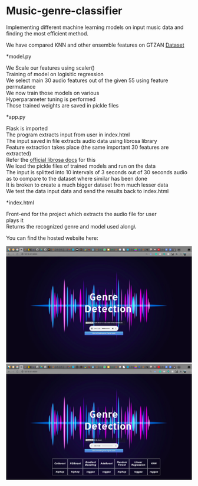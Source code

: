 # Music-genre-classifier

Implementing different machine learning models on input music data and finding the most efficient method.

We have compared KNN and other ensemble features on GTZAN [Dataset](https://www.kaggle.com/andradaolteanu/gtzan-dataset-music-genre-classification)

*model.py

We Scale our features using scaler()\
Training of model on logisitic regression\
We select main 30 audio features out of the given 55 using feature permutance\
We now train those models on various\
Hyperparameter tuning is performed\
Those trained weights are saved in pickle files

*app.py

Flask is imported\
The program extracts input from user in index.html\
The input saved in file extracts audio data using librosa library\
Feature extraction takes place (the same important 30 features are extracted)\
Refer the [official librosa docs](https://librosa.org/doc/latest/feature.html) for this\
We load the pickle files of trained models and run on the data\
The input is splitted into 10 intervals of 3 seconds out of 30 seconds audio as to compare to the dataset where similar has been done\
It is broken to create a much bigger dataset from much lesser data\
We test the data input data and send the results back to index.html

*index.html

Front-end for the project which extracts the audio file for user\
plays it\
Returns the recognized genre and model used along\

You can find the hosted website here:


![Input](https://github.com/0sparsh2/Music-genre-classifier/blob/main/input.png)
![Output](https://github.com/0sparsh2/Music-genre-classifier/blob/main/output.png)
